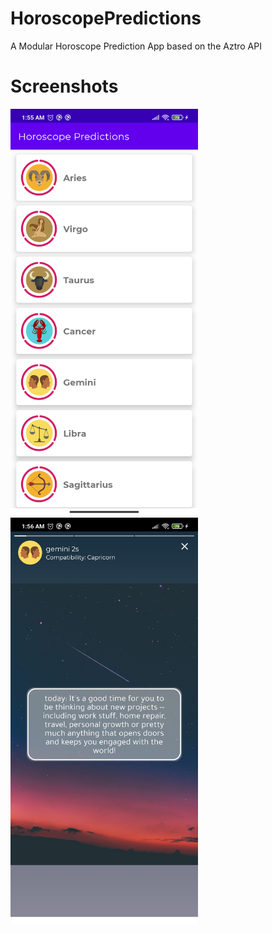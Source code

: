# HoroscopePredictions
A Modular Horoscope Prediction App based on the Aztro API


# Screenshots

<p float="left">
  <img src="https://github.com/mtdagar/HoroscopePredictions/blob/main/screenshots/screenshot1.jpg" alt="Screenshot" width = "300" >
  <img src="https://github.com/mtdagar/HoroscopePredictions/blob/main/screenshots/screenshot2.jpg" alt="Screenshot" width = "300" >
</p>

